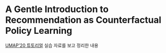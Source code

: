 # A Gentle Introduction to Recommendation as Counterfactual Policy Learning


[UMAP'20 튜토리얼](https://www.youtube.com/watch?v=hBeOxwTIawc&amp;ab_channel=ACMSIGCHI) 실습 자료를 보고 정리한 내용
